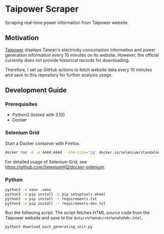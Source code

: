 # Taipower Scraper

Scraping real-time power information from Taipower website.

## Motivation

[Taipower](https://www.taipower.com.tw) displays Taiwan's electricity consumption information and power generation information every 10 minutes on its website. However, the official currently does not provide historical records for downloading.

Therefore, I set up GitHub actions to fetch website data every 10 minutes and save to this repository for further analysis usage.

## Development Guide

### Prerequisites

- Python3 (tested with 3.10)
- Docker

### Selenium Grid

Start a Docker container with Firefox.

```bash
docker run -d -p 4444:4444 --shm-size="2g" docker.io/selenium/standalone-firefox:4.4.0
```

For detailed usage of Selenium Grid, see <https://github.com/SeleniumHQ/docker-selenium>.

### Python

```bash
python3 -m venv .venv
python3 -m pip install -U pip setuptools wheel
python3 -m pip install -r requirements.txt
python3 -m pip install -r requirements-dev.txt
```

Run the follwoing script. The script fetches HTML source code from the Taipower website and save to the `data/<%Y%m%d>/<%Y%m%d%H%M>.html`.

```bash
python3 download_each_generating_unit.py
```
